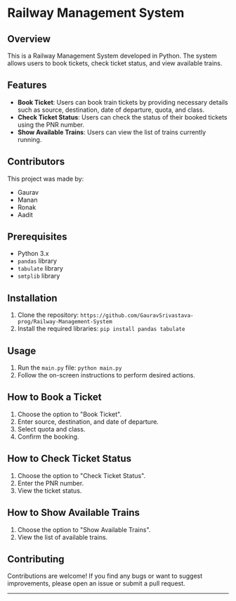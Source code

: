 # Railway Management System

## Overview
This is a Railway Management System developed in Python. The system allows users to book tickets, check ticket status, and view available trains.

## Features
- **Book Ticket**: Users can book train tickets by providing necessary details such as source, destination, date of departure, quota, and class.
- **Check Ticket Status**: Users can check the status of their booked tickets using the PNR number.
- **Show Available Trains**: Users can view the list of trains currently running.

## Contributors
This project was made by:
- Gaurav
- Manan
- Ronak
- Aadit

## Prerequisites
- Python 3.x
- `pandas` library
- `tabulate` library
- `smtplib` library

## Installation
1. Clone the repository: `https://github.com/GauravSrivastava-prog/Railway-Management-System`
2. Install the required libraries: `pip install pandas tabulate`

## Usage
1. Run the `main.py` file: `python main.py`
2. Follow the on-screen instructions to perform desired actions.

## How to Book a Ticket
1. Choose the option to "Book Ticket".
2. Enter source, destination, and date of departure.
3. Select quota and class.
4. Confirm the booking.

## How to Check Ticket Status
1. Choose the option to "Check Ticket Status".
2. Enter the PNR number.
3. View the ticket status.

## How to Show Available Trains
1. Choose the option to "Show Available Trains".
2. View the list of available trains.

## Contributing
Contributions are welcome! If you find any bugs or want to suggest improvements, please open an issue or submit a pull request.

---
